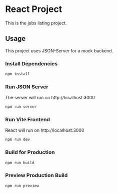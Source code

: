 # React Project

This is the jobs listing project.


## Usage

This project uses JSON-Server for a mock backend.

### Install Dependencies

```bash
npm install
```

### Run JSON Server

The server will run on http://localhost:3000

```bash
npm run server
```

### Run Vite Frontend

React will run on http://localhost:3000

```bash
npm run dev
```

### Build for Production

```bash
npm run build
```

### Preview Production Build

```bash
npm run preview
```
